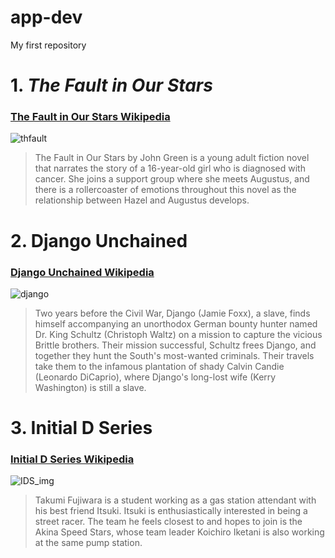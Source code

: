 # app-dev
My first repository

# 1. ***The Fault in Our Stars***
### [The Fault in Our Stars Wikipedia](https://en.wikipedia.org/wiki/The_Fault_in_Our_Stars_(film))
![thfault](https://github.com/MarcAgodonski/app-dev/assets/151895615/0858bcf0-2572-4c56-a287-d4b3580e19c9)
> The Fault in Our Stars by John Green is a young adult fiction novel that narrates the story of a 16-year-old girl who is diagnosed with cancer. She joins a support group where she meets Augustus, and there is a rollercoaster of emotions throughout this novel as the relationship between Hazel and Augustus develops.

# 2. Django Unchained
### [Django Unchained Wikipedia](https://en.wikipedia.org/wiki/Django_Unchained)
![django](https://github.com/MarcAgodonski/app-dev/assets/151895615/85d97e7a-eb33-44a0-a54d-266454bc37ff)
> Two years before the Civil War, Django (Jamie Foxx), a slave, finds himself accompanying an unorthodox German bounty hunter named Dr. King Schultz (Christoph Waltz) on a mission to capture the vicious Brittle brothers. Their mission successful, Schultz frees Django, and together they hunt the South's most-wanted criminals. Their travels take them to the infamous plantation of shady Calvin Candie (Leonardo DiCaprio), where Django's long-lost wife (Kerry Washington) is still a slave.

# 3. Initial D Series
### [Initial D Series Wikipedia](https://en.wikipedia.org/wiki/Initial_D)
![IDS_img](https://github.com/MarcAgodonski/app-dev/assets/151895615/446964ef-44e0-4a0a-bef3-cffb5851ab81)
> Takumi Fujiwara is a student working as a gas station attendant with his best friend Itsuki. Itsuki is enthusiastically interested in being a street racer. The team he feels closest to and hopes to join is the Akina Speed Stars, whose team leader Koichiro Iketani is also working at the same pump station.

